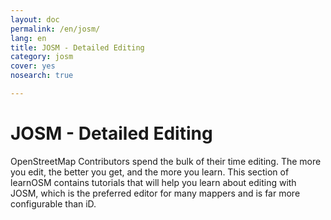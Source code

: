 ```yaml
---
layout: doc
permalink: /en/josm/
lang: en
title: JOSM - Detailed Editing
category: josm
cover: yes
nosearch: true

---
```


JOSM - Detailed Editing
================


OpenStreetMap Contributors spend the bulk of their time editing. The more you
edit, the better you get, and the more you learn. This section of learnOSM
contains tutorials that will help you learn about editing with JOSM, which is the preferred editor for many mappers and is far more configurable than iD.
